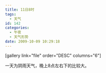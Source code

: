 ```yaml
---
title: 11日8时
tags:
  - 天气
id: 142
categories:
  - 午夜
  - 天气形势
date: 2009-10-09 10:29:18
---
```


[gallery link="file" order="DESC" columns="6"]

一天为阴雨天气，晚上8点左右下的比较大。